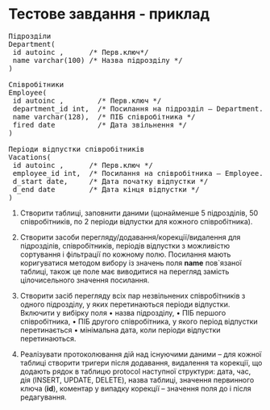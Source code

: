 Тестове завдання - приклад
=============
<pre>
Підрозділи
Department(
 id autoinc ,      /* Перв.ключ*/
 name varchar(100) /* Назва підрозділу */
)

Співробітники
Employee(
 id autoinc ,        /* Перв.ключ */
 department_id int,  /* Посилання на підрозділ – Department.id */
 name varchar(128),  /* ПІБ співробітника */
 fired date          /* Дата звільнення */
)

Періоди відпустки співробітників
Vacations(
 id autoinc ,      /* Перв.ключ */
 employee_id int,  /* Посилання на співробітника – Employee.id */
 d_start date,     /* Дата початку відпустки */
 d_end date        /* Дата кінця відпустки */
)
</pre>

1) Створити таблиці, заповнити даними (щонайменше 5 підрозділів, 50 співробітників, по 2 періоди відпустки для кожного співробітника).

2) Створити засоби перегляду/додавання/корекції/видалення для підрозділів, співробітників, періодів відпустки з можливістю сортування і фільтрації по кожному полю. Посилання мають коригуватися методом вибору із значень поля __name__ пов`язаної таблиці, також це поле має виводитися на перегляд замість цілочисельного значення посилання.

3) Створити засіб перегляду всіх пар незвільнених співробітників з одного підрозділу, у яких перетинаються періоди відпустки. Включити у вибірку поля 
•	назва підрозділу,
•	ПІБ першого співробітника, 
•	ПІБ другого співробітника, у якого період відпустки перетинається 
•	мінімальна дата, коли періоди відпустки перетинаються.

4) Реалізувати протоколювання дій над існуючими даними – для кожної таблиці створити тригери після додавання, видалення та корекції, що додають рядок в таблицю protocol наступної структури: дата, час, дія (INSERT, UPDATE, DELETE), назва таблиці, значення первинного ключа (__id__), коментар у випадку корекції – значення поля до і після редагування.
